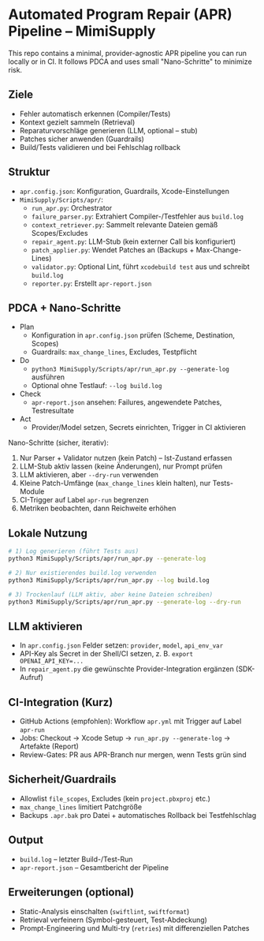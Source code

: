 # Automated Program Repair (APR) Pipeline – MimiSupply

This repo contains a minimal, provider-agnostic APR pipeline you can run locally or in CI. It follows PDCA and uses small "Nano-Schritte" to minimize risk.

## Ziele
- Fehler automatisch erkennen (Compiler/Tests)
- Kontext gezielt sammeln (Retrieval)
- Reparaturvorschläge generieren (LLM, optional – stub)
- Patches sicher anwenden (Guardrails)
- Build/Tests validieren und bei Fehlschlag rollback

## Struktur
- `apr.config.json`: Konfiguration, Guardrails, Xcode-Einstellungen
- `MimiSupply/Scripts/apr/`:
  - `run_apr.py`: Orchestrator
  - `failure_parser.py`: Extrahiert Compiler-/Testfehler aus `build.log`
  - `context_retriever.py`: Sammelt relevante Dateien gemäß Scopes/Excludes
  - `repair_agent.py`: LLM-Stub (kein externer Call bis konfiguriert)
  - `patch_applier.py`: Wendet Patches an (Backups + Max-Change-Lines)
  - `validator.py`: Optional Lint, führt `xcodebuild test` aus und schreibt `build.log`
  - `reporter.py`: Erstellt `apr-report.json`

## PDCA + Nano-Schritte
- Plan
  - Konfiguration in `apr.config.json` prüfen (Scheme, Destination, Scopes)
  - Guardrails: `max_change_lines`, Excludes, Testpflicht
- Do
  - `python3 MimiSupply/Scripts/apr/run_apr.py --generate-log` ausführen
  - Optional ohne Testlauf: `--log build.log`
- Check
  - `apr-report.json` ansehen: Failures, angewendete Patches, Testresultate
- Act
  - Provider/Model setzen, Secrets einrichten, Trigger in CI aktivieren

Nano-Schritte (sicher, iterativ):
1) Nur Parser + Validator nutzen (kein Patch) – Ist-Zustand erfassen
2) LLM-Stub aktiv lassen (keine Änderungen), nur Prompt prüfen
3) LLM aktivieren, aber `--dry-run` verwenden
4) Kleine Patch-Umfänge (`max_change_lines` klein halten), nur Tests-Module
5) CI-Trigger auf Label `apr-run` begrenzen
6) Metriken beobachten, dann Reichweite erhöhen

## Lokale Nutzung
```bash
# 1) Log generieren (führt Tests aus)
python3 MimiSupply/Scripts/apr/run_apr.py --generate-log

# 2) Nur existierendes build.log verwenden
python3 MimiSupply/Scripts/apr/run_apr.py --log build.log

# 3) Trockenlauf (LLM aktiv, aber keine Dateien schreiben)
python3 MimiSupply/Scripts/apr/run_apr.py --generate-log --dry-run
```

## LLM aktivieren
- In `apr.config.json` Felder setzen: `provider`, `model`, `api_env_var`
- API-Key als Secret in der Shell/CI setzen, z. B. `export OPENAI_API_KEY=...`
- In `repair_agent.py` die gewünschte Provider-Integration ergänzen (SDK-Aufruf)

## CI-Integration (Kurz)
- GitHub Actions (empfohlen): Workflow `apr.yml` mit Trigger auf Label `apr-run`
- Jobs: Checkout → Xcode Setup → `run_apr.py --generate-log` → Artefakte (Report)
- Review-Gates: PR aus APR-Branch nur mergen, wenn Tests grün sind

## Sicherheit/Guardrails
- Allowlist `file_scopes`, Excludes (kein `project.pbxproj` etc.)
- `max_change_lines` limitiert Patchgröße
- Backups `.apr.bak` pro Datei + automatisches Rollback bei Testfehlschlag

## Output
- `build.log` – letzter Build-/Test-Run
- `apr-report.json` – Gesamtbericht der Pipeline

## Erweiterungen (optional)
- Static-Analysis einschalten (`swiftlint`, `swiftformat`)
- Retrieval verfeinern (Symbol-gesteuert, Test-Abdeckung)
- Prompt-Engineering und Multi-try (`retries`) mit differenziellen Patches
